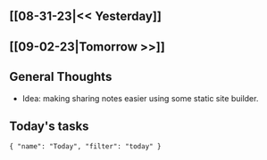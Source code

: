 ## [[08-31-23|<< Yesterday]]
## [[09-02-23|Tomorrow >>]]
## General Thoughts
- Idea: making sharing notes easier using some static site builder.
## Today's tasks

```todoist 
{ "name": "Today", "filter": "today" } 
```
